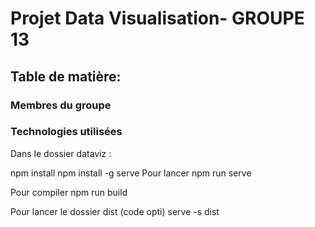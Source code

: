 # Projet Data Visualisation- GROUPE 13

## Table de matière:

### Membres du groupe
### Technologies utilisées

Dans le dossier dataviz :

npm install 
npm install -g serve
Pour lancer
npm run serve

Pour compiler
npm run build

Pour lancer le dossier dist (code opti)
serve -s dist
